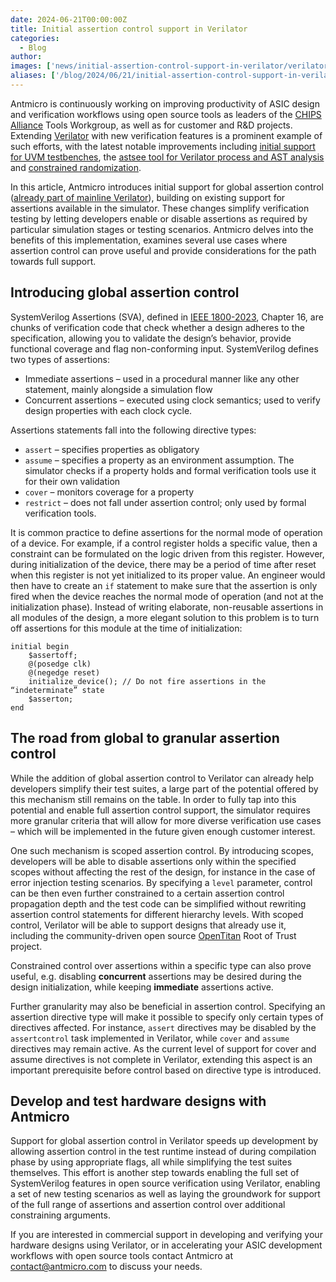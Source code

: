 ```yaml
---
date: 2024-06-21T00:00:00Z
title: Initial assertion control support in Verilator
categories:
  - Blog
author:  
images: ['news/initial-assertion-control-support-in-verilator/verilator-assertcontrol-chipsalliance-blog.png']
aliases: ['/blog/2024/06/21/initial-assertion-control-support-in-verilator']
---
```


Antmicro is continuously working on improving productivity of ASIC design and verification workflows using open source tools as leaders of the [CHIPS Alliance](https://www.chipsalliance.org/) Tools Workgroup, as well as for customer and R&D projects. Extending [Verilator](https://github.com/verilator) with new verification features is a prominent example of such efforts, with the latest notable improvements including [initial support for UVM testbenches](https://antmicro.com/blog/2023/10/running-simple-uvm-testbenches-in-verilator/), the [astsee tool for Verilator process and AST analysis](https://antmicro.com/blog/2024/01/analyze-verilator-processes-and-asts/) and [constrained randomization](https://antmicro.com/blog/2024/03/introducing-constrained-randomization-in-verilator/).

In this article, Antmicro introduces initial support for global assertion control ([already part of mainline Verilator](https://github.com/verilator/verilator/pull/5010)), building on existing support for assertions available in the simulator. These changes simplify verification testing by letting developers enable or disable assertions as required by particular simulation stages or testing scenarios. Antmicro delves into the benefits of this implementation, examines several use cases where assertion control can prove useful and provide considerations for the path towards full support.

## Introducing global assertion control

SystemVerilog Assertions (SVA), defined in [IEEE 1800-2023](https://standards.ieee.org/ieee/1800/7743/), Chapter 16, are chunks of verification code that check whether a design adheres to the specification, allowing you to validate the design’s behavior, provide functional coverage and flag non-conforming input. SystemVerilog defines two types of assertions:

* Immediate assertions – used in a procedural manner like any other statement, mainly alongside a simulation flow
* Concurrent assertions – executed using clock semantics; used to verify design properties with each clock cycle.

Assertions statements fall into the following directive types:

* `assert` – specifies properties as obligatory
* `assume` – specifies a property as an environment assumption. The simulator checks if a property holds and formal verification tools use it for their own validation
* `cover` – monitors coverage for a property
* `restrict` – does not fall under assertion control; only used by formal verification tools.

It is common practice to define assertions for the normal mode of operation of a device. For example, if a control register holds a specific value, then a constraint can be formulated on the logic driven from this register. However, during initialization of the device, there may be a period of time after reset when this register is not yet initialized to its proper value. An engineer would then have to create an `if` statement to make sure that the assertion is only fired when the device reaches the normal mode of operation (and not at the initialization phase). Instead of writing elaborate, non-reusable assertions in all modules of the design, a more elegant solution to this problem is to turn off assertions for this module at the time of initialization:

```
initial begin
  	$assertoff;
  	@(posedge clk)
  	@(negedge reset)
	initialize_device(); // Do not fire assertions in the “indeterminate” state
  	$asserton;
end
```

## The road from global to granular assertion control

While the addition of global assertion control to Verilator can already help developers simplify their test suites, a large part of the potential offered by this mechanism still remains on the table. In order to fully tap into this potential and enable full assertion control support, the simulator requires more granular criteria that will allow for more diverse verification use cases – which will be implemented in the future given enough customer interest.

One such mechanism is scoped assertion control. By introducing scopes, developers will be able to disable assertions only within the specified scopes without affecting the rest of the design, for instance in the case of error injection testing scenarios. By specifying a `level` parameter, control can be then even further constrained to a certain assertion control propagation depth and the test code can be simplified without rewriting assertion control statements for different hierarchy levels. With scoped control, Verilator will be able to support designs that already use it, including the community-driven open source [OpenTitan](https://opentitan.org/) Root of Trust project.

Constrained control over assertions within a specific type can also prove useful, e.g. disabling **concurrent** assertions may be desired during the design initialization, while keeping **immediate** assertions active.

Further granularity may also be beneficial in assertion control. Specifying an assertion directive type will make it possible to specify only certain types of directives affected. For instance, `assert` directives may be disabled by the `assertcontrol` task implemented in Verilator, while `cover` and `assume` directives may remain active. As the current level of support for cover and assume directives is not complete in Verilator, extending this aspect is an important prerequisite before control based on directive type is introduced.

## Develop and test hardware designs with Antmicro

Support for global assertion control in Verilator speeds up development by allowing assertion control in the test runtime instead of during compilation phase by using appropriate flags, all while simplifying the test suites themselves. This effort is another step towards enabling the full set of SystemVerilog features in open source verification using Verilator, enabling a set of new testing scenarios as well as laying the groundwork for support of the full range of assertions and assertion control over additional constraining arguments. 

If you are interested in commercial support in developing and verifying your hardware designs using Verilator, or in accelerating your ASIC development workflows with open source tools contact Antmicro at [contact@antmicro.com](mailto:contact@antmicro.com) to discuss your needs.
